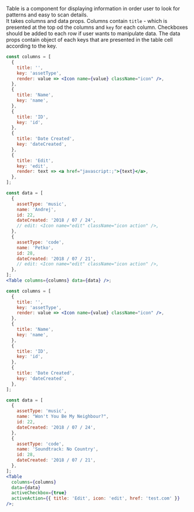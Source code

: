 Table is a component for displaying information in order user to look for patterns and easy to scan details. <br />
It takes columns and data props. Columns contain `title` - which is presented at the top od the columns and `key` for each column. Checkboxes should be added to each row if user wants to manipulate data. The data props contain object of each keys that are presented in the table cell according to the key.

```jsx static
const columns = [
  {
    title: '',
    key: 'assetType',
    render: value => <Icon name={value} className="icon" />,
  },
  {
    title: 'Name',
    key: 'name',
  },
  {
    title: 'ID',
    key: 'id',
  },
  {
    title: 'Date Created',
    key: 'dateCreated',
  },
  {
    title: 'Edit',
    key: 'edit',
    render: text => <a href="javascript:;">{text}</a>,
  },
];

const data = [
  {
    assetType: 'music',
    name: 'Andrej',
    id: 22,
    dateCreated: '2018 / 07 / 24',
    // edit: <Icon name="edit" className="icon action" />,
  },
  {
    assetType: 'code',
    name: 'Petko',
    id: 28,
    dateCreated: '2018 / 07 / 21',
    // edit: <Icon name="edit" className="icon action" />,
  },
];
<Table columns={columns} data={data} />;
```

```jsx
const columns = [
  {
    title: '',
    key: 'assetType',
    render: value => <Icon name={value} className="icon" />,
  },
  {
    title: 'Name',
    key: 'name',
  },
  {
    title: 'ID',
    key: 'id',
  },
  {
    title: 'Date Created',
    key: 'dateCreated',
  },
];

const data = [
  {
    assetType: 'music',
    name: "Won't You Be My Neighbour?",
    id: 22,
    dateCreated: '2018 / 07 / 24',
  },
  {
    assetType: 'code',
    name: 'Soundtrack: No Country',
    id: 28,
    dateCreated: '2018 / 07 / 21',
  },
];
<Table
  columns={columns}
  data={data}
  activeCheckbox={true}
  activeAction={{ title: 'Edit', icon: 'edit', href: 'test.com' }}
/>;
```
